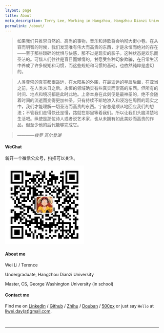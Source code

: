 ```yaml
---
layout: page
title: About
meta_description: Terry Lee, Working in Hangzhou, Hangzhou Dianzi University
permalink: /about/
---
```


>如果我们只推崇自然的、高尚的事物，音乐和诗歌将会响彻大街小巷。在从容而明智的时候，我们发现唯有伟大而高贵的东西，才是永恒而绝对的存在——至于那些琐碎的忧惧与快感，那不过是现实的影子。这种状态是欢乐而圣洁的。可惜人们往往是盲目而懒惰的，甘愿受各种幻象欺骗，在日常生活中养成了许多规矩和习惯，而这些规矩和习惯的基础，也依然纯粹是虚幻的。

>人类尊崇的真实都很遥远，在太阳系的外围，在最遥远的星辰后面，在亚当之前，在人类末日之后。永恒的领域确实有些真实而崇高的东西。但所有的时间、地点和境况都是此时此地。上帝本身在此刻便是最神圣的，绝不会随着时间的流逝而变得更加神圣。只有持续不断地渗入和浸泡在周围的现实之中，我们才能理解一切圣洁而高贵的东西。宇宙总是顺从地回应我们的想法；不管我们走得快还是慢，路就在那里等着我们。所以让我们头脑清楚地生活吧。纵使是那位诗人或者说艺术家，也从未拥有如此美妙而高贵的作品，但至少他的后代能够完成它。

>    ————*梭罗 瓦尔登湖*

#### WeChat
新开一个微信公众号，扫描可以关注。

![wechat][wechat]

#### About me
Wei Li / Terence

Undergraduate, Hangzhou Dianzi University

Master, CS, George Washington University (in school)

#### Contact me

Find me on [LinkedIn][linkedin] / [Github][github] / [Zhihu][zhihu] / [Douban][douban] / [500px][500px] or just say `Hello` at 
[liwei.day(at)gmail.com](mailto:liwei.day@gmail.com).



<br/>


***

<!-- 多说评论框 start -->
<div class="ds-thread" data-thread-key="/about" data-title="About" data-url="mindlee.com/about"></div>

[linkedin]: https://www.linkedin.com/in/wliday
[github]: https://github.com/wliday
[twitter]: https://twitter.com/wliday
[douban]: http://www.douban.com/people/mindlee/
[zhihu]: http://www.zhihu.com/people/wliday
[500px]: https://500px.com/wliday
[wechat]: /uploads/2015/10/wechat.jpg

